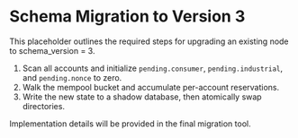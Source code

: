 # Schema Migration to Version 3

This placeholder outlines the required steps for upgrading an existing node to schema_version = 3.

1. Scan all accounts and initialize `pending.consumer`, `pending.industrial`, and `pending.nonce` to zero.
2. Walk the mempool bucket and accumulate per-account reservations.
3. Write the new state to a shadow database, then atomically swap directories.

Implementation details will be provided in the final migration tool.
